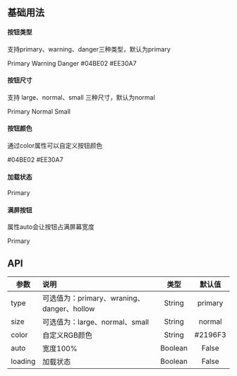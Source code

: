 
## 基础用法
#### 按钮类型
支持primary、warning、danger三种类型，默认为primary

<ClientOnly>
<Common-code-format>
  <highlight-code slot="codeText" lang="vue">
    <bo-button type="primary" size="large">Primary</bo-button>
    <bo-button type="warning">Warning</bo-button>
    <bo-button type="danger">Danger</bo-button>
    <bo-button color="#04BE02">#04BE02</bo-button>
    <bo-button color="#EE30A7" size="small">#EE30A7</bo-button>
  </highlight-code>
</Common-code-format>
</ClientOnly> 


#### 按钮尺寸
支持 large、normal、small 三种尺寸，默认为normal

<Common-code-format>
  <highlight-code slot="codeText" lang="vue">
    <bo-button type="primary" size="large">Primary</bo-button>
    <bo-button type="primary" size="normal">Normal</bo-button>
    <bo-button type="primary" size="small">Small</bo-button>
  </highlight-code>
</Common-code-format>
</ClientOnly> 


#### 按钮颜色
通过color属性可以自定义按钮颜色

<Common-code-format>
  <highlight-code slot="codeText" lang="vue">
    <bo-button color="#04BE02">#04BE02</bo-button>
    <bo-button color="#EE30A7" size="small">#EE30A7</bo-button>
  </highlight-code>
</Common-code-format>
</ClientOnly> 


#### 加载状态

<Common-code-format>
  <highlight-code slot="codeText" lang="vue">
    <bo-button type="primary" loading >Primary</bo-button>
  </highlight-code>
</Common-code-format>
</ClientOnly> 


#### 满屏按钮
属性auto会让按钮占满屏幕宽度

<Common-code-format>
  <highlight-code slot="codeText" lang="vue">
    <bo-button type="primary" auto >Primary</bo-button>
  </highlight-code>
</Common-code-format>
</ClientOnly> 
<!-- 
<ClientOnly>
<Common-vue-format>
  <bo-button type="primary" size="large" >Primary</bo-button>
  <bo-button type="warning" >Warning</bo-button>
  <bo-button type="danger" >Danger</bo-button>
  <bo-button color="#04BE02" >#04BE02</bo-button>
  <bo-button color="#EE30A7" size="small">#EE30A7</bo-button>

  <highlight-code slot="codeText" lang="vue">
    <bo-button type="primary" size="large">Primary</bo-button>
    <bo-button type="warning">Warning</bo-button>
    <bo-button type="danger">Danger</bo-button>
    <bo-button color="#04BE02">#04BE02</bo-button>
    <bo-button color="#EE30A7" size="small">#EE30A7</bo-button>
  </highlight-code>
</Common-vue-format>
</ClientOnly> 
-->

## API
| 参数           | 说明                                      | 类型   | 默认值
| ------------- |:------------------------------------------| :-----: | :-----: |
| type          | 可选值为：primary、wraning、danger、hollow  | String | primary |
| size          | 可选值为：large、normal、small              | String | normal |
| color         | 自定义RGB颜色                               | String | #2196F3 |
| auto          | 宽度100%                                   | Boolean | False |
| loading       | 加载状态                                   | Boolean | False |